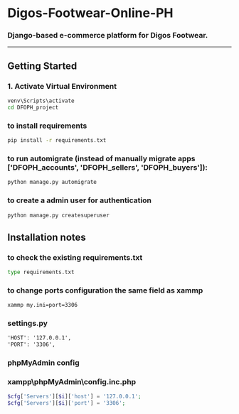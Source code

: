 
# Digos-Footwear-Online-PH
###  Django-based e-commerce platform for Digos Footwear.
---
## Getting Started
### 1. Activate Virtual Environment
```bash
venv\Scripts\activate
cd DFOPH_project
```

### to install requirements
```bash
pip install -r requirements.txt
```

### to run automigrate (instead of manually migrate apps ['DFOPH_accounts', 'DFOPH_sellers', 'DFOPH_buyers']):
```python 
python manage.py automigrate
```

### to create a admin user for authentication
```python
python manage.py createsuperuser
```

## Installation notes 
### to check the existing requirements.txt 
```cmd
type requirements.txt
```
### to change ports configuration the same field as xammp
```cmd
xammp my.ini=port=3306
```
### settings.py
```cmd
'HOST': '127.0.0.1',
'PORT': '3306',
```
### phpMyAdmin config
### xampp\phpMyAdmin\config.inc.php
```php
$cfg['Servers'][$i]['host'] = '127.0.0.1';
$cfg['Servers'][$i]['port'] = '3306';
```
